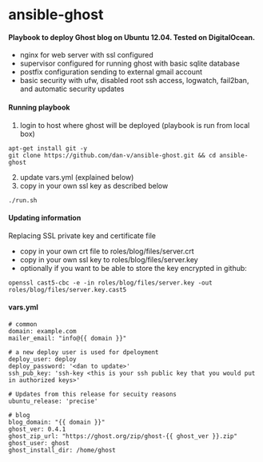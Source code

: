 ansible-ghost
=============

#### Playbook to deploy Ghost blog on Ubuntu 12.04. Tested on DigitalOcean.
* nginx for web server with ssl configured
* supervisor configured for running ghost with basic sqlite database
* postfix configuration sending to external gmail account
* basic security with ufw, disabled root ssh access, logwatch, fail2ban, and automatic security updates



#### Running playbook

1. login to host where ghost will be deployed (playbook is run from local box)

```
apt-get install git -y
git clone https://github.com/dan-v/ansible-ghost.git && cd ansible-ghost
```

2. update vars.yml (explained below)
3. copy in your own ssl key as described below

```
./run.sh
```

#### Updating information

Replacing SSL private key and certificate file

* copy in your own crt file to roles/blog/files/server.crt
* copy in your own ssl key to roles/blog/files/server.key
* optionally if you want to be able to store the key encrypted in github: 

```
openssl cast5-cbc -e -in roles/blog/files/server.key -out roles/blog/files/server.key.cast5
```

#### vars.yml

    # common
    domain: example.com
    mailer_email: "info@{{ domain }}"

    # a new deploy user is used for dpeloyment
    deploy_user: deploy
    deploy_password: '<dan to update>'
    ssh_pub_key: 'ssh-key <this is your ssh public key that you would put in authorized keys>'

    # Updates from this release for secuity reasons
    ubuntu_release: 'precise'

    # blog
    blog_domain: "{{ domain }}"
    ghost_ver: 0.4.1
    ghost_zip_url: "https://ghost.org/zip/ghost-{{ ghost_ver }}.zip"
    ghost_user: ghost
    ghost_install_dir: /home/ghost


